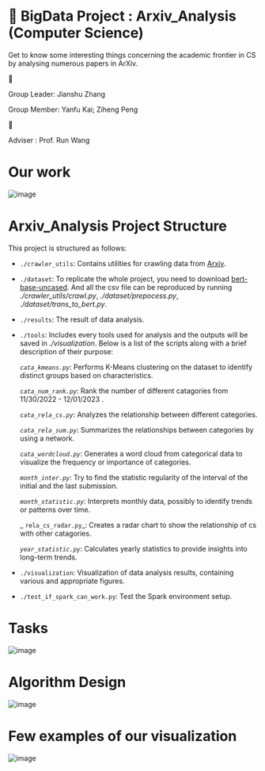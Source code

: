 # 📰 BigData Project : Arxiv_Analysis (Computer Science)

Get to know some interesting things concerning the academic frontier in CS by analysing numerous papers in ArXiv.

👋

Group Leader: Jianshu Zhang

Group Member: Yanfu Kai; Ziheng Peng 

👨 

Adviser : Prof. Run Wang

# Our work
![image](https://github.com/sterzhang/BigData_Arxiv_Analysis/assets/119802220/e06a5622-6e25-4077-b0e1-52b4ffc17af5)


# Arxiv_Analysis Project Structure

This project is structured as follows:

- `./crawler_utils`: Contains utilities for crawling data from [Arxiv](https://arxiv.org/).

- `./dataset`:  To replicate the whole project, you need to download [bert-base-uncased](https://huggingface.co/bert-base-uncased). And all the csv file can be reproduced by running _./crawler_utils/crawl.py_,  _./dataset/prepocess.py_, _./dataset/trans_to_bert.py_. 

- `./results`: The result of data analysis.

- `./tools`: Includes every tools used for analysis and the outputs will be saved in _./visualization_.
Below is a list of the scripts along with a brief description of their purpose:

   _`cata_kmeans.py`_: Performs K-Means clustering on the dataset to identify distinct groups based on characteristics.

   _`cata_num_rank.py`_: Rank the number of different catagories from 11/30/2022 - 12/01/2023 .

   _`cata_rela_cs.py`_: Analyzes the relationship between different categories.

   _`cata_rela_sum.py`_: Summarizes the relationships between categories by using a network.

   _`cata_wordcloud.py`_: Generates a word cloud from categorical data to visualize the frequency or importance of categories.

   _`month_inter.py`_: Try to find the statistic regularity of the interval of the initial and the last submission.

   _`month_statistic.py`_: Interprets monthly data, possibly to identify trends or patterns over time.

  _ `rela_cs_radar.py`_: Creates a radar chart to show the relationship of cs with other catagories.

   _`year_statistic.py`_: Calculates yearly statistics to provide insights into long-term trends.

- `./visualization`: Visualization of data analysis results, containing various and appropriate figures. 

- `./test_if_spark_can_work.py`: Test the Spark environment setup.

# Tasks
![image](https://github.com/sterzhang/BigData_Arxiv_Analysis/assets/119802220/497e4747-6a68-4a17-8c5b-2fa3a4dc6603)

# Algorithm Design
![image](https://github.com/sterzhang/BigData_Arxiv_Analysis/assets/119802220/8a782d1d-dd86-4397-89f0-a161a172e7a0)


# Few examples of our visualization
![image](https://github.com/sterzhang/BigData_Arxiv_Analysis/assets/119802220/6d70133b-e491-4c6e-99a1-9c467d67fe3e)

